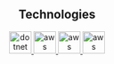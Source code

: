 <h2 align="center">Technologies</h2>

<div align="center">
  <a href="https://dotnet.microsoft.com">
    <img src="https://dotnet.microsoft.com/favicon.ico" height="40" width="40" alt="dotnet logo"  />
  <a/>

  <a href="https://aws.amazon.com/ru">
    <img src="https://upload.wikimedia.org/wikipedia/commons/9/93/Amazon_Web_Services_Logo.svg" height="40" width="40" alt="aws logo"
  <a/>
 
  <a href="https://www.rabbitmq.com">
    <img src="https://www.instana.com/media/01_INSTANA_IconSet_Rabbit.svg" height="40" width="40" alt="aws logo"
  <a/>

 <a href="https://react.dev">
    <img src="https://upload.wikimedia.org/wikipedia/commons/a/a7/React-icon.svg" height="40" width="40" alt="aws logo"
  <a/>
</div>
